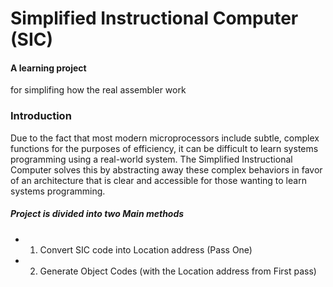 # Simplified Instructional Computer (SIC)

#### A learning project
  for simplifing how the real assembler work 

### Introduction

Due to the fact that most modern microprocessors include subtle, complex functions for the purposes of efficiency, it can be difficult to learn systems programming using a real-world system. The Simplified Instructional Computer solves this by abstracting away these complex behaviors in favor of an architecture that is clear and accessible for those wanting to learn systems programming.


##### Project is divided into two Main methods

- 1) Convert SIC code into Location address (Pass One)

- 2) Generate Object Codes (with the Location address from First pass)

